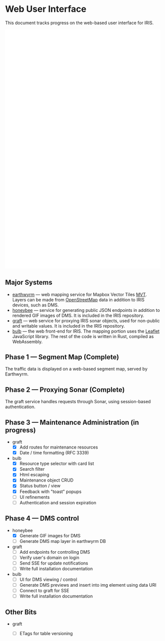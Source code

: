 # Web User Interface

This document tracks progress on the web-based user interface for IRIS.

![ui architecture](images/ui_architecture.svg)

## Major Systems

- [earthwyrm] — web mapping service for Mapbox Vector Tiles [MVT].  Layers can
  be made from [OpenStreetMap] data in addition to IRIS devices, such as DMS.
- [honeybee] — service for generating public JSON endpoints in addition to
  rendered GIF images of DMS.  It is included in the IRIS repository.
- [graft] — web service for proxying IRIS sonar objects, used for non-public and
  writable values.  It is included in the IRIS repository.
- [bulb] — the web front-end for IRIS.  The mapping portion uses the [Leaflet]
  JavaScript library.  The rest of the code is written in Rust, compiled as
  WebAssembly.

## Phase 1 — Segment Map (Complete)

The traffic data is displayed on a web-based segment map, served by Earthwyrm.

## Phase 2 — Proxying Sonar (Complete)

The graft service handles requests through Sonar, using session-based
authentication.

## Phase 3 — Maintenance Administration (in progress)

* graft
  - [X] Add routes for maintenance resources
  - [X] Date / time formatting (RFC 3339)
* bulb
  - [X] Resource type selector with card list
  - [X] Search filter
  - [X] Html escaping
  - [X] Maintenance object CRUD
  - [X] Status button / view
  - [X] Feedback with "toast" popups
  - [ ] UI refinements
  - [ ] Authentication and session expiration

## Phase 4 — DMS control

* honeybee
  - [X] Generate GIF images for DMS
  - [ ] Generate DMS map layer in earthwyrm DB
* graft
  - [ ] Add endpoints for controlling DMS
  - [ ] Verify user's domain on login
  - [ ] Send SSE for update notifications
  - [ ] Write full installation documentation
* bulb
  - [ ] UI for DMS viewing / control
  - [ ] Generate DMS previews and insert into img element using data URI
  - [ ] Connect to graft for SSE
  - [ ] Write full installation documentation

## Other Bits

* graft
  - [ ] ETags for table versioning


[bulb]: https://github.com/mnit-rtmc/iris/tree/master/bulb
[earthwyrm]: https://github.com/DougLau/earthwyrm
[graft]: https://github.com/mnit-rtmc/iris/tree/master/graft
[honeybee]: https://github.com/mnit-rtmc/iris/tree/master/honeybee
[Leaflet]: https://github.com/Leaflet/Leaflet
[MuON]: https://github.com/muon-data/muon
[MVT]: https://docs.mapbox.com/vector-tiles/reference/
[OpenStreetMap]: https://www.openstreetmap.org
